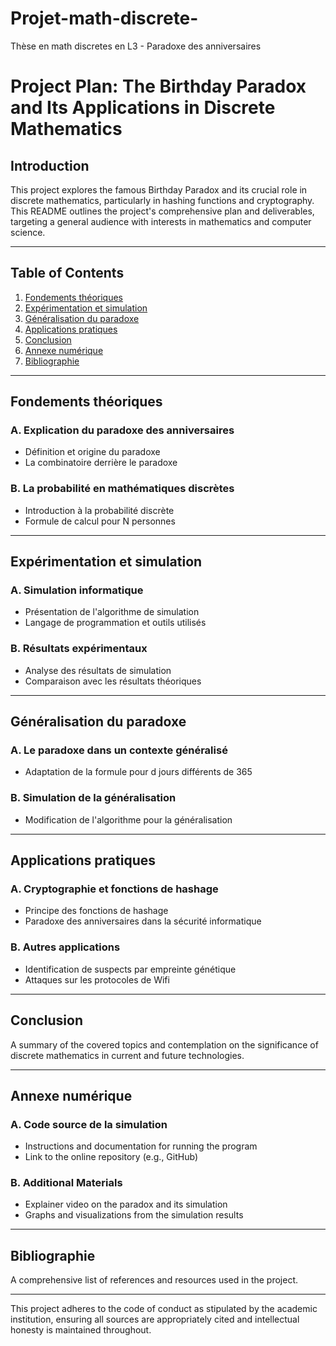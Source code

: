 # Projet-math-discrete-
Thèse en math discretes en L3 -  Paradoxe des anniversaires

# Project Plan: The Birthday Paradox and Its Applications in Discrete Mathematics

## Introduction
This project explores the famous Birthday Paradox and its crucial role in discrete mathematics, particularly in hashing functions and cryptography. This README outlines the project's comprehensive plan and deliverables, targeting a general audience with interests in mathematics and computer science.

---

## Table of Contents
1. [Fondements théoriques](#fondements-théoriques)
2. [Expérimentation et simulation](#expérimentation-et-simulation)
3. [Généralisation du paradoxe](#généralisation-du-paradoxe)
4. [Applications pratiques](#applications-pratiques)
5. [Conclusion](#conclusion)
6. [Annexe numérique](#annexe-numérique)
7. [Bibliographie](#bibliographie)

---

## Fondements théoriques
### A. Explication du paradoxe des anniversaires
  - Définition et origine du paradoxe
  - La combinatoire derrière le paradoxe

### B. La probabilité en mathématiques discrètes
  - Introduction à la probabilité discrète
  - Formule de calcul pour N personnes

---

## Expérimentation et simulation
### A. Simulation informatique
  - Présentation de l'algorithme de simulation
  - Langage de programmation et outils utilisés

### B. Résultats expérimentaux
  - Analyse des résultats de simulation
  - Comparaison avec les résultats théoriques

---

## Généralisation du paradoxe
### A. Le paradoxe dans un contexte généralisé
  - Adaptation de la formule pour d jours différents de 365

### B. Simulation de la généralisation
  - Modification de l'algorithme pour la généralisation

---

## Applications pratiques
### A. Cryptographie et fonctions de hashage
  - Principe des fonctions de hashage
  - Paradoxe des anniversaires dans la sécurité informatique

### B. Autres applications
  - Identification de suspects par empreinte génétique
  - Attaques sur les protocoles de Wifi

---

## Conclusion
A summary of the covered topics and contemplation on the significance of discrete mathematics in current and future technologies.

---

## Annexe numérique
### A. Code source de la simulation
  - Instructions and documentation for running the program
  - Link to the online repository (e.g., GitHub)

### B. Additional Materials
  - Explainer video on the paradox and its simulation
  - Graphs and visualizations from the simulation results

---

## Bibliographie
A comprehensive list of references and resources used in the project.

---

This project adheres to the code of conduct as stipulated by the academic institution, ensuring all sources are appropriately cited and intellectual honesty is maintained throughout.

